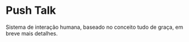 # Push Talk
Sistema de interação humana, baseado no conceito tudo de graça, em breve mais detalhes.
